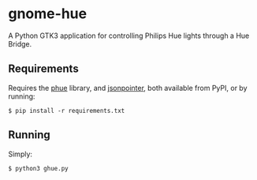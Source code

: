 # gnome-hue

A Python GTK3 application for controlling Philips Hue lights through a Hue Bridge.

## Requirements

Requires the [phue](https://github.com/studioimaginaire/phue) library, and [jsonpointer](https://github.com/stefankoegl/python-json-pointer), both available from PyPI, or by running:

    $ pip install -r requirements.txt

## Running

Simply:

    $ python3 ghue.py

